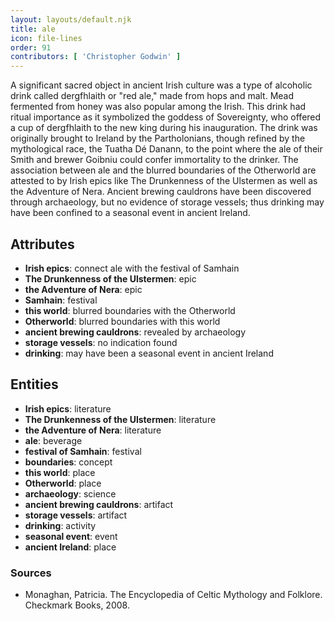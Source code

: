 ```yaml
---
layout: layouts/default.njk
title: ale
icon: file-lines
order: 91
contributors: [ 'Christopher Godwin' ]
---
```

A significant sacred object in ancient Irish culture was a type of alcoholic drink called dergfhlaith or "red ale," made from hops and malt. Mead fermented from honey was also popular among the Irish. This drink had ritual importance as it symbolized the goddess of Sovereignty, who offered a cup of dergfhlaith to the new king during his inauguration. The drink was originally brought to Ireland by the Partholonians, though refined by the mythological race, the Tuatha Dé Danann, to the point where the ale of their Smith and brewer Goibniu could confer immortality to the drinker. The association between ale and the blurred boundaries of the Otherworld are attested to by Irish epics like The Drunkenness of the Ulstermen as well as the Adventure of Nera. Ancient brewing cauldrons have been discovered through archaeology, but no evidence of storage vessels; thus drinking may have been confined to a seasonal event in ancient Ireland.

## Attributes

- **Irish epics**: connect ale with the festival of Samhain
- **The Drunkenness of the Ulstermen**: epic
- **the Adventure of Nera**: epic
- **Samhain**: festival
- **this world**: blurred boundaries with the Otherworld
- **Otherworld**: blurred boundaries with this world
- **ancient brewing cauldrons**: revealed by archaeology
- **storage vessels**: no indication found
- **drinking**: may have been a seasonal event in ancient Ireland

## Entities

- **Irish epics**: literature
- **The Drunkenness of the Ulstermen**: literature
- **the Adventure of Nera**: literature
- **ale**: beverage
- **festival of Samhain**: festival
- **boundaries**: concept
- **this world**: place
- **Otherworld**: place
- **archaeology**: science
- **ancient brewing cauldrons**: artifact
- **storage vessels**: artifact
- **drinking**: activity
- **seasonal event**: event
- **ancient Ireland**: place

### Sources

- Monaghan, Patricia. The Encyclopedia of Celtic Mythology and Folklore. Checkmark Books, 2008.

